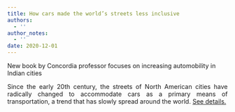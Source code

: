 ```yaml
---
title: How cars made the world’s streets less inclusive
authors:
  - ''
author_notes:
  - ''
date: 2020-12-01
---
```

New book by Concordia professor focuses on increasing automobility in Indian cities
<p align="justify">Since the early 20th century, the streets of North American cities have radically changed to accommodate cars as a primary means of transportation, a trend that has slowly spread around the world. <a href="https://www.concordia.ca/cunews/encs/2020/12/01/cars-made-streets-less-inclusive.html" target="_blank"> See details.</a> </p>
<!--more-->


